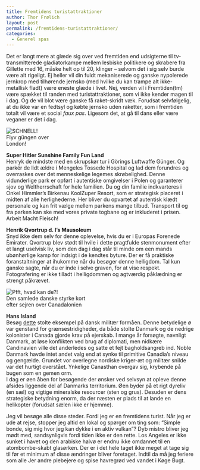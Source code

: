 ```yaml
---
title: Fremtidens turistattraktioner
author: Thor Frølich
layout: post
permalink: /fremtidens-turistattraktioner/
categories:
  - Generel spas
---
```

Det er langt mere at glæde sig over ved fremtiden end udsigterne til tv-transmitterede gladiatorkampe mellem lesbiske politikere og skrabere fra Gillette med 16, måske helt op til 20, klinger – selvom det i sig selv burde være alt rigeligt. Ej heller vil din fuldt mekaniserede og ganske nypolerede jernkrop med tilhørende jernsko (med hvilke du kan trampe alt ikke-metallisk fladt) være eneste glæde i livet. Nej, verden vil i Fremtiden(tm) være spækket til randen med turistattraktioner, som vi ikke kender magen til i dag. Og de vil blot være ganske få raket-skridt væk. Forudsat selvfølgelig, at du ikke var en fedtsyl og købte jernsko uden raketter, som i fremtiden totalt vil være et social *faux pas*. Ligesom det, at gå til dans eller være veganer er det i dag.

<div class="bitImage bitLeft" style="width: 142px">
  <img src="http://www.abekat.net/images/goering_01.jpg" alt="SCHNELL!" /><br /> Flyv güngen over London!
</div>

**Super Hitler Sunshine Family Fun Land**  
Henryk de mindste med en skrupskør tur i Görings Luftwaffe Günger. Og parkér de lidt ældre i Mengeles Tossede Hospital og lad dem forundres og overraskes over det menneskelige legemes skrøbelighed. Denne vidunderlige park er opført i autentiske omgivelser i Polen og garanterer sjov og Weltherrschaft for hele familien. Du og din familie indkvarteres i Onkel Himmler’s Birkenau KoolZuper Resort, som er strategisk placeret i midten af alle herlighederne. Her bliver du opvartet af autentisk klædt personale og kan frit vælge mellem parkens mange tilbud. Transport til og fra parken kan ske med vores private togbane og er inkluderet i prisen. Arbeit Macht Fleisch! 

**Henrik Qvortrup d. I’s Mausoleum**  
Snyd ikke dem selv for denne oplevelse, hvis du er i Europas Forenede Emirater. Qvortrup blev stødt til hvile i dette pragtfulde stenmonument efter et langt uselvisk liv, som den dag i dag står til minde om een mands ubønhørlige kamp for indsigt i de kendtes byture. Der er få praktiske foranstaltninger at ihukomme når du besøger denne helligdom. Tal kun ganske sagte, når du er inde i selve graven, for at vise respekt. Fotografering er ikke tilladt i helligdommen og agtværdig påklædning er strengt påkrævet. 

<div class="bitImage bitRight" style="width: 228px">
  <img src="http://www.abekat.net/images/hans_island_01.jpg" alt="Pfft, hvad kan de?!" /><br /> Den samlede danske styrke kort efter sejren over Canadalonien
</div>

**Hans Island**  
Besøg [dette][1] stolte eksempel på dansk militær formåen. Denne betydelige ø var genstand for grænsestridigheder, da både stolte Danmark og de nedrige kolonister i Canada gjorde krav på ejerskab. I mange år forsøgte, navnligt Danmark, at løse konflikten ved brug af diplomati, men nidkære Candinavien ville det anderledes og satte et fejt bagholdsangreb ind. Noble Danmark havde intet andet valg end at synke til primitive Canadia’s niveau og gengælde. Grundet vor overlegne nordiske kriger-æt og militær snilde var det hurtigt overstået. Ynkelige Canasthan overgav sig, krybende på bugen som en gemen orm.  
I dag er øen åben for besøgende der ønsker ved selvsyn at opleve denne afsides liggende del af Danmarks territorium. Øen byder på et rigt dyreliv (en sæl) og vigtige mineralske resourcer (sten og grus). Desuden er dens strategiske betydning enorm, da der næsten er plads til at lande en helikopter (forudsat sælen ikke er hjemme). 

Jeg vil besøge alle disse steder. Fordi jeg er en fremtidens turist. Når jeg er ude at rejse, stopper jeg altid en lokal og spørger om ting som: “Simple bonde, sig mig hvor jeg kan dykke i en aktiv vulkan”? Dyb mistro bliver jeg mødt med, sandsynligvis fordi tiden ikke er den rette. Los Angeles er ikke sunket i havet og den arabiske halvø er endnu ikke omdannet til en atombombe-skabt glasørken. Der er i det hele taget ikke meget at tage sig til før et minimum af disse ændringer bliver foretaget. Indtil da må jeg feriere som alle Jer andre plebejere og spise havregrød ved vandet i Køge Bugt.

 [1]: http://en.wikipedia.org/wiki/Hans_Island